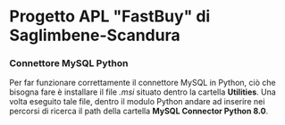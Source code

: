 # Progetto APL "FastBuy" di Saglimbene-Scandura

### Connettore MySQL Python

Per far funzionare correttamente il connettore MySQL in Python, ciò che bisogna fare è installare il file _.msi_ situato dentro la cartella __Utilities__. Una volta eseguito tale file, dentro il modulo Python andare ad inserire nei percorsi di ricerca il path della cartella __MySQL Connector Python 8.0__.
